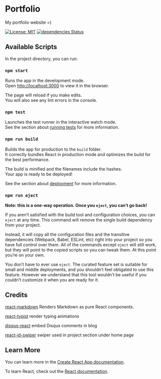 # Portfolio

My portfolio website =)

[![License: MIT](https://img.shields.io/github/license/im-liang/im-liang.github.io?style=flat-square)](https://github.com/im-liang/im-liang.github.io/blob/dev/LICENSE)
[![dependencies Status](https://img.shields.io/david/im-liang/im-liang.github.io?style=flat-square)](https://github.com/im-liang/im-liang.github.io)

## Available Scripts

In the project directory, you can run:

### `npm start`

Runs the app in the development mode.<br>
Open [http://localhost:3000](http://localhost:3000) to view it in the browser.

The page will reload if you make edits.<br>
You will also see any lint errors in the console.

### `npm test`

Launches the test runner in the interactive watch mode.<br>
See the section about [running tests](https://facebook.github.io/create-react-app/docs/running-tests) for more information.

### `npm run build`

Builds the app for production to the `build` folder.<br>
It correctly bundles React in production mode and optimizes the build for the best performance.

The build is minified and the filenames include the hashes.<br>
Your app is ready to be deployed!

See the section about [deployment](https://facebook.github.io/create-react-app/docs/deployment) for more information.

### `npm run eject`

**Note: this is a one-way operation. Once you `eject`, you can’t go back!**

If you aren’t satisfied with the build tool and configuration choices, you can `eject` at any time. This command will remove the single build dependency from your project.

Instead, it will copy all the configuration files and the transitive dependencies (Webpack, Babel, ESLint, etc) right into your project so you have full control over them. All of the commands except `eject` will still work, but they will point to the copied scripts so you can tweak them. At this point you’re on your own.

You don’t have to ever use `eject`. The curated feature set is suitable for small and middle deployments, and you shouldn’t feel obligated to use this feature. However we understand that this tool wouldn’t be useful if you couldn’t customize it when you are ready for it.

## Credits

[react-markdown](https://www.npmjs.com/package/react-markdown) Renders Markdown as pure React components.

[react-typist](https://www.npmjs.com/package/react-typist) render typing animations

[disqus-react](https://github.com/disqus/disqus-react) embed Disqus comments in blog

[react-id-swiper](https://github.com/kidjp85/react-id-swiper) swiper used in project section under home page

## Learn More

You can learn more in the [Create React App documentation](https://facebook.github.io/create-react-app/docs/getting-started).

To learn React, check out the [React documentation](https://reactjs.org/).

